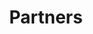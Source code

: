 ---
title: "Partners"
partners:
- logo: /img/partners/gts.png
- logo: /img/partners/red-bull.png
- logo: /img/partners/babe-rose.png
- logo: /img/partners/cayman-jack.png
- logo: /img/partners/golden-road.png
- logo: /img/partners/foursigmatic.png
- logo: /img/partners/kyla.png
- logo: /img/partners/pabst.png
- logo: /img/partners/cutwater-spirits.png
- logo: /img/partners/joymode.png
- logo: /img/partners/bare-republic.png
- logo: /img/partners/libre-tequila.png
- logo: /img/partners/smokies-edibles.png
- logo: /img/partners/bon-and-viv.jpg
- logo: /img/partners/beyond-meat.png
- logo: /img/partners/golden-state-cider.png
- logo: /img/partners/honey-pot.jpg
- logo: /img/partners/kingpen.jpg
- logo: /img/partners/morning-recovery.png
---